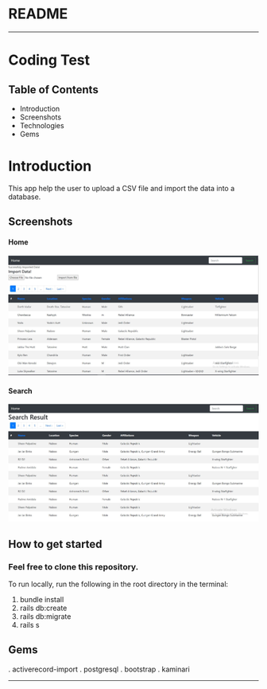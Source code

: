 # README

----
# Coding Test

## Table of Contents
- Introduction
- Screenshots
- Technologies
- Gems

# Introduction
This app help the user to upload a CSV file and import the data into a database.

## Screenshots

#### Home
![Home page](/app/assets/images/Home.JPG)
#### Search
![Search](/app/assets/images/Search.JPG)

## How to get started
### Feel free to clone this repository.

To run locally, run the following in the root directory in the terminal:
1. bundle install
2. rails db:create
3. rails db:migrate
4. rails s

## Gems
 . activerecord-import
 . postgresql
 . bootstrap
 . kaminari

----

